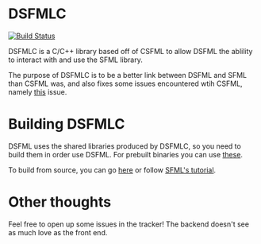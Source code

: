DSFMLC
=======
[![Build Status](https://travis-ci.org/Jebbs/DSFMLC.svg)](https://travis-ci.org/Jebbs/DSFMLC)

DSFMLC is a C/C++ library based off of CSFML to allow DSFML the ablility to interact with and use the SFML library.

The purpose of DSFMLC is to be a better link between DSFML and SFML than CSFML was, and also fixes some issues encountered wtih CSFML, namely [this](http://d.puremagic.com/issues/show_bug.cgi?id=5570) issue.


Building DSFMLC
=======
DSFML uses the shared libraries produced by DSFMLC, so you need to build them in order use DSFML.
For prebuilt binaries you can use [these](http://jebbs.github.io/DSFML/downloads.html).  

To build from source, you can go [here](http://dsfml.com/docs/buildingfromsource.html) or follow [SFML's tutorial](http://www.sfml-dev.org/tutorials/2.1/compile-with-cmake.php).

Other thoughts
=======
Feel free to open up some issues in the tracker! The backend doesn't see as much love as the front end.
